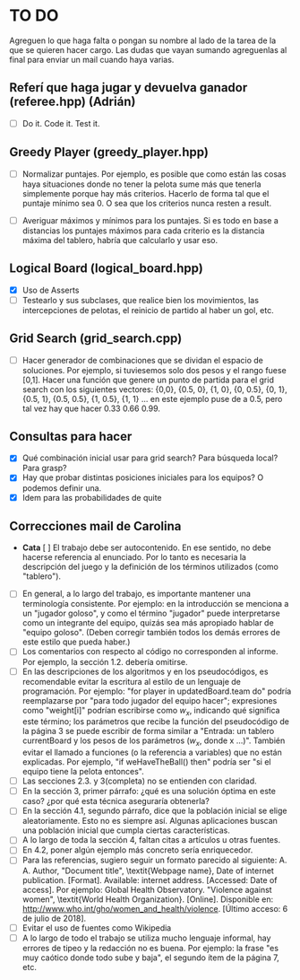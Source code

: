 # TO DO

Agreguen lo que haga falta o pongan su nombre al lado de la tarea de la que se quieren hacer cargo. Las dudas que vayan sumando agreguenlas al final para enviar un mail cuando haya varias.

## Referí que haga jugar y devuelva ganador (referee.hpp) (Adrián)

- [ ]  Do it. Code it. Test it.

## Greedy Player (greedy_player.hpp)

- [ ]  Normalizar puntajes. Por ejemplo, es posible que como están las cosas haya situaciones donde no tener la pelota sume más que tenerla simplemente porque hay más criterios. Hacerlo de forma tal que el puntaje mínimo sea 0. O sea que los criterios nunca resten a result.

- [ ] Averiguar máximos y mínimos para los puntajes. Si es todo en base a distancias los puntajes máximos para cada criterio es la distancia máxima del tablero, habría que calcularlo y usar eso.

## Logical Board (logical_board.hpp)

- [X] Uso de Asserts
- [ ] Testearlo y sus subclases, que realice bien los movimientos, las intercepciones de pelotas, el reinicio de partido al haber un gol, etc.

## Grid Search (grid_search.cpp)

- [ ] Hacer generador de combinaciones que se dividan el espacio de soluciones. Por ejemplo, si tuviesemos solo dos pesos y el rango fuese [0,1]. Hacer una función que genere un punto de partida para el grid search con los siguientes vectores: {0,0}, {0.5, 0}, {1, 0}, {0, 0.5}, {0, 1}, {0.5, 1}, {0.5, 0.5}, {1, 0.5}, {1, 1} ... en este ejemplo puse de a 0.5, pero tal vez hay que hacer 0.33 0.66 0.99.

## Consultas para hacer

- [X] Qué combinación inicial usar para grid search? Para búsqueda local? Para grasp?
- [X] Hay que probar distintas posiciones iniciales para los equipos? O podemos definir una.
- [X] Idem para las probabilidades de quite

## Correcciones mail de Carolina

- **Cata** [ ] El trabajo debe ser autocontenido. En ese sentido, no debe hacerse 
referencia al enunciado. Por lo tanto es necesaria la descripción del 
juego y la definición de los términos utilizados (como "tablero").
- [ ] En general, a lo largo del trabajo, es importante mantener una 
terminología consistente. Por ejemplo: en la introducción se menciona a 
un "jugador goloso", y como el término "jugador" puede interpretarse 
como un integrante del equipo, quizás sea más apropiado hablar de 
"equipo goloso". (Deben corregir también todos los demás errores de este 
estilo que pueda haber.)
- [ ] Los comentarios con respecto al código no corresponden al informe. Por 
ejemplo, la sección 1.2. debería omitirse.
- [ ] En las descripciones de los algoritmos y en los pseudocódigos, es 
recomendable evitar la escritura al estilo de un lenguaje de 
programación. Por ejemplo: "for player in updatedBoard.team do" podría 
reemplazarse por "para todo jugador del equipo hacer"; expresiones como 
"weight[i]" podrían escribirse como $w_x$, indicando qué significa este 
término; los parámetros que recibe la función del pseudocódigo de la 
página 3 se puede escribir de forma similar a "Entrada: un tablero 
currentBoard y los pesos de los parámetros ($w_x$, donde x ...)".
También evitar el llamado a funciones (o la referencia a variables) que 
no están explicadas. Por ejemplo, "if weHaveTheBall() then" podría ser 
"si el equipo tiene la pelota entonces".
- [ ] Las secciones 2.3. y 3(completa) no se entienden con claridad.
- [ ] En la sección 3, primer párrafo: ¿qué es una solución óptima en este 
caso? ¿por qué esta técnica aseguraría obtenerla?
- [ ] En la sección 4.1, segundo párrafo, dice que la población inicial se 
elige aleatoriamente. Esto no es siempre así. Algunas aplicaciones 
buscan una población inicial que cumpla ciertas características.
- [ ] A lo largo de toda la sección 4, faltan citas a artículos u otras 
fuentes.
- [ ] En 4.2, poner algún ejemplo más concreto sería enriquecedor.
- [ ] Para las referencias, sugiero seguir un formato parecido al siguiente: 
A. A. Author, "Document title", \textit{Webpage name}, Date of internet 
publication. [Format]. Available: internet address. [Accessed: Date of 
access]. Por ejemplo: Global Health Observatory. "Violence against 
women", \textit{World Health Organization}. [Online]. Disponible en: 
http://www.who.int/gho/women_and_health/violence. [Último acceso: 6 de 
julio de 2018].
- [ ] Evitar el uso de fuentes como Wikipedia
- [ ] A lo largo de todo el trabajo se utiliza mucho lenguaje informal, hay 
errores de tipeo y la redacción no es buena. Por ejemplo: la frase "es 
muy caótico donde todo sube y baja", el segundo ítem de la página 7, 
etc.